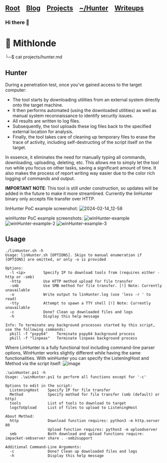 <h2 class="menu-header" id="main">
<a href="https://github.com/Mithlonde/Mithlonde">Root</a>&#xA0;&#xA0;&#xA0;
<a href="https://github.com/Mithlonde/Mithlonde/blob/main/blog/index.md">Blog</a>&#xA0;&#xA0;&#xA0;
<a href="https://github.com/Mithlonde/Mithlonde/blob/main/projects/index.md">Projects</a>&#xA0;&#xA0;&#xA0;
<a href="https://github.com/Mithlonde/Mithlonde/blob/main/projects/index.md">~/Hunter</a>&#xA0;&#xA0;&#xA0;
<a href="https://github.com/Mithlonde/Mithlonde/blob/main/all-writeups.md">Writeups</a>&#xA0;&#xA0;&#xA0;
</h2>

### Hi there 👋

# 👾 Mithlonde
└─$ cat projects/hunter.md

## Hunter
During a penetration test, once you've gained access to the target computer:

- The tool starts by downloading utilities from an external system directly onto the target machine.
- It then performs automated (using the downloaded utilities) as well as manual system reconnaissance to identify security issues.
- All results are written to log files.
- Subsequently, the tool uploads these log files back to the specified external location for analysis.
- Finally, the tool takes care of cleaning up temporary files to erase the trace of activity, including self-destructing of the script itself on the target.

In essence, it eliminates the need for manually typing all commands, downloading, uploading, deleting, etc. This allows me to simply let the tool run while you focus on other tasks, saving a significant amount of time. It also makes the process of report writing way easier due to the color rich logging of commands and output.

**IMPORTANT NOTE**: This tool is still under construction, so updates will be added in the future to make it more streamlined. Currently the linHunter binary only accepts file transfer over HTTP.

linHunter PoC example screenshot:
![2024-02-14_12-58](https://github.com/Mithlonde/Hunter/assets/88001670/7f7cb02f-6035-4db2-85fa-17d2e5aec139)

winHunter PoC example screenshots:
![winHunter-example](https://github.com/Mithlonde/Hunter/assets/88001670/05687cb8-2735-486f-9508-6d206b08c53b)
![winHunter-example-2](https://github.com/Mithlonde/Hunter/assets/88001670/84164fa0-c223-461a-aed6-569b4e4559f1)
![winHunter-example-3](https://github.com/Mithlonde/Hunter/assets/88001670/d538f664-27c1-40c9-b84d-64869e38ccac)

## Usage

```
./linHunter.sh -h                     
Usage: linHunter.sh [OPTIONS]. Skips to manual enumeration if [OPTIONS] are omitted, or only -o is provided

Options:
  -l <ip>        Specify IP to download tools from (requires either -http or -smb)
  -http          Use HTTP method upload for file transfer
  -smb           Use SMB method for file transfer. [!] Note: Currently unavailable
  -o             Write output to linHunter.log (use 'less -r ' to read)
  -tty           Attempt to spawn a TTY shell [!] Note: Currently unavailable
  -c             Done? Clean up downloaded files and logs
  -h             Display this help message

Info: To terminate any background processes started by this script, use the following commands:
  pkill -f "pspy64"    Terminate pspy64 background process
  pkill -f "linpeas"   Terminate linpeas background process
```

Where LinHunter is a fully functional tool including command-line parser options, WinHunter works slightly different while having the same functionalities. With winHunter you can specify the ListeningHost and Method via the script itself:
![image](https://github.com/Mithlonde/Hunter/assets/88001670/b571765e-45f1-47bd-b91e-b0137368d8ee)

```
.\winHunter.ps1 -h
Usage: .\winHunter.ps1 to perform all functions except for '-c'

Options to edit in the script:
  ListeningHost    Specify IP for file transfer
  Method           Specify method for file transfer (smb (default) or http)
  tools            List of tools to download to target
  logsToUpload     List of files to upload to ListeningHost

About Method:
  http             Download function requires: python3 -m http.server 80
                   Upload function requires: python3 -m uploadserver
  smb              Both download and upload functions require: impacket-smbserver share . -smb2support

Additional Command-Line Arguments:
  -c               Done? Clean up downloaded files and logs
  -h               Display this help message
```
